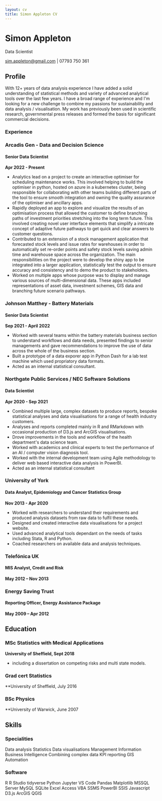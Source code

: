 ```yaml
---
layout: cv
title: Simon Appleton CV
---
```

# Simon Appleton
Data Scientist

<div id="webaddress">
<a href="sim.appleton@gmail.com">sim.appleton@gmail.com</a>
 | 07793 750 361
</div>


## Profile

With 12+ years of data analysis experience I have added a solid understanding of statistical methods and variety of advanced analytical tools over the last few years. 
I have a broad range of experience and I'm looking for a new challenge to combine my passions for sustainability and data analysis / visualisation.
My work has previously been used in scientific research, governmental press releases and formed the basis for significant commercial decisions. 

### Experience

### Arcadis Gen - Data and Decision Science
#### Senior Data Scientist
**Apr 2022 - Present**
 - Analytics lead on a project to create an interactive optimiser for scheduling maintenance works. This involved helping to build the optimiser in python, hosted on azure in a kubernetes cluster, being responsible for collaborating with other teams building different parts of the tool to ensure smooth integration and owning the quality assurance of the optimiser and ancillary apps.
 - Rapidly deployed an app to explore and visualize the results of an optimisation process that allowed the customer to define branching paths of investment priorities stretching into the long term future. This involved creating novel user interface elements that simplify a intricate concept of adaptive future pathways to get quick and clear answers to customer questions.
 - Contributed to an extension of a stock management application that forecasted stock levels and issue rates for warehouses in order to automatically set re-order points and safety stock levels saving admin time and warehouse space across the organization. The main responsibilities on the project were to develop the shiny app to be integrated into a larger application, statistically test the output to ensure accuracy and consistency and to demo the product to stakeholders.
 - Worked on multiple apps whose purpose was to display and manage various sources of multi-dimensional data. These apps included representations of asset data, investment schemes, GIS data and branching future scenario pathways.

### Johnson Matthey - Battery Materials
#### Senior Data Scientist
**Sep 2021 - April 2022**
 - Worked with several teams within the battery materials business section to understand workflows and data needs, presented findings to senior managements and gave recommendations to improve the use of data across the whole of the business section. 
 - Built a prototype of a data exporer app in Python Dash for a lab test machine which used propriatory data formats. 
 - Acted as an internal statistical consultant.

### Northgate Public Services / NEC Software Solutions
#### Data Scientist
**Apr 2020 - Sep 2021**
 - Combined multiple large, complex datasets to produce reports, bespoke statistical analyses and data visualisations for a range of health industry customers.
 - Analyses and reports completed mainly in R and RMarkdown with occasional production of D3.js and ArcGIS visualisations.
 - Drove improvements in the tools and workflow of the health department's data science team.
 - Worked with academics and clinical experts to test the performance of an AI / computer vision diagnosis tool.
 - Worked with the internal development team using Agile methodology to deliver web based interactive data analysis in PowerBI.
 - Acted as an internal statistical consultant 

### University of York
####  Data Analyst, Epidemiology and Cancer Statistics Group 
**Nov 2013 - Apr 2020**
 - Worked with researchers to understand their requirements and produced analysis datasets from raw data to fulfil these needs. 
 - Designed and created interactive data visualisations for a project website.
 - Used advanced analytical tools dependant on the needs of tasks including Stata, R and Python.
 - Coached researchers on available data and analysis techniques.

### Telefónica UK
#### MIS Analyst, Credit and Risk 
**May 2012 – Nov 2013**

### Energy Saving Trust
#### Reporting Officer, Energy Assistance Package
**May 2009 – Apr 2012**


## Education


### MSc Statistics with Medical Applications
**University of Sheffield, Sept 2018**
 - including a dissertation on competing risks and multi state models.

### Grad cert Statistics
**University of Sheffield, July 2016

### BSc Physics
**University of Warwick, June 2007


## Skills

### Specialities
Data analysis 
Statistics 
Data visualisations 
Management Information 
Business Intelligence 
Combining complex data 
KPI reporting 
GIS 
Automation

### Software
R 
R Studio 
tidyverse 
Python 
Jupyter 
VS Code 
Pandas 
Matplotlib 
MSSQL Server 
MySQL 
SQLite 
Excel 
Access 
VBA 
SSMS 
PowerBI 
SSIS 
Javascript 
D3.js 
ArcGIS 
QGIS  


<!-- ### Footer

Last updated: May 2013 -->


